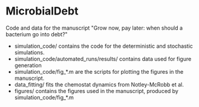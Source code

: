 # MicrobialDebt
Code and data for the manuscript "Grow now, pay later: when should a bacterium go into debt?"

* simulation_code/ contains the code for the deterministic and stochastic 
simulations.
* simulation_code/automated_runs/results/ contains data used for figure generation
* simulation_code/fig_*.m are the scripts for plotting the figures in 
the manuscript.
* data_fitting/ fits the chemostat dynamics from Notley-McRobb et al.
* figures/ contains the figures used in the manuscript, produced by 
simulation_code/fig_*.m

